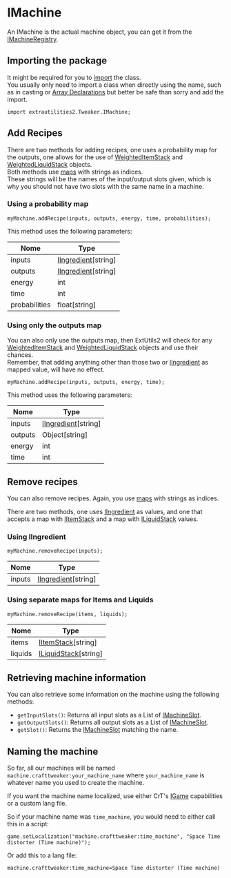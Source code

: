 # IMachine

An IMachine is the actual machine object, you can get it from the [IMachineRegistry](/Mods/ExtraUtilities2/CustomMachines/IMachineRegistry).

## Importing the package

It might be required for you to [import](/AdvancedFunctions/Import) the class.  
You usually only need to import a class when directly using the name, such as in casting or [Array Declarations](/AdvancedFunctions/Arrays_and_Loops) but better be safe than sorry and add the import.

```zenscript
import extrautilities2.Tweaker.IMachine;
```

## Add Recipes

There are two methods for adding recipes, one uses a probability map for the outputs, one allows for the use of [WeightedItemStack](/Vanilla/Items/WeightedItemStack) and [WeightedLiquidStack](/Vanilla/Liquids/WeightedLiquidStack) objects.  
Both methods use [maps](/AdvancedFunctions/Associative_Arrays) with strings as indices.  
These strings will be the names of the input/output slots given, which is why you should not have two slots with the same name in a machine.

### Using a probability map

```zenscript
myMachine.addRecipe(inputs, outputs, energy, time, probabilities);
```

This method uses the following parameters:

| Nome          | Type                                                         |
| ------------- | ------------------------------------------------------------ |
| inputs        | [IIngredient](/Vanilla/Variable_Types/IIngredient)[string\] |
| outputs       | [IIngredient](/Vanilla/Variable_Types/IIngredient)[string\] |
| energy        | int                                                          |
| time          | int                                                          |
| probabilities | float[string\]                                              |

### Using only the outputs map

You can also only use the outputs map, then ExtUtils2 will check for any [WeightedItemStack](/Vanilla/Items/WeightedItemStack) and [WeightedLiquidStack](/Vanilla/Liquids/WeightedLiquidStack) objects and use their chances.  
Remember, that adding anything other than those two or [IIngredient](/Vanilla/Variable_Types/IIngredient) as mapped value, will have no effect.

```zenscript
myMachine.addRecipe(inputs, outputs, energy, time);
```

This method uses the following parameters:

| Nome    | Type                                                         |
| ------- | ------------------------------------------------------------ |
| inputs  | [IIngredient](/Vanilla/Variable_Types/IIngredient)[string\] |
| outputs | Object[string\]                                             |
| energy  | int                                                          |
| time    | int                                                          |

## Remove recipes

You can also remove recipes. Again, you use [maps](/AdvancedFunctions/Associative_Arrays) with strings as indices.

There are two methods, one uses [IIngredient](/Vanilla/Variable_Types/IIngredient) as values, and one that accepts a map with [IItemStack](/Vanilla/Items/IItemStack) and a map with [ILiquidStack](/Vanilla/Liquids/ILiquidStack) values.

### Using IIngredient

```zenscript
myMachine.removeRecipe(inputs);
```

| Nome   | Type                                                         |
| ------ | ------------------------------------------------------------ |
| inputs | [IIngredient](/Vanilla/Variable_Types/IIngredient)[string\] |

### Using separate maps for Items and Liquids

```zenscript
myMachine.removeRecipe(items, liquids);
```

| Nome    | Type                                                    |
| ------- | ------------------------------------------------------- |
| items   | [IItemStack](/Vanilla/Items/IItemStack)[string\]       |
| liquids | [ILiquidStack](/Vanilla/Liquids/ILiquidStack)[string\] |

## Retrieving machine information

You can also retrieve some information on the machine using the following methods:

- `getInputSlots()`: Returns all input slots as a List of [IMachineSlot](/Mods/ExtraUtilities2/CustomMachines/IMachineSlot).
- `getOutputSlots()`: Returns all output slots as a List of [IMachineSlot](/Mods/ExtraUtilities2/CustomMachines/IMachineSlot).
- `getSlot()`: Returns the [IMachineSlot](/Mods/ExtraUtilities2/CustomMachines/IMachineSlot) matching the name.

## Naming the machine

So far, all our machines will be named `machine.crafttweaker:your_machine_name` where `your_machine_name` is whatever name you used to create the machine.

If you want the machine name localized, use either CrT's [IGame](/Vanilla/Game/IGame) capabilities or a custom lang file.

So if your machine name was `time_machine`, you would need to either call this in a script:

```zenscript
game.setLocalization("machine.crafttweaker:time_machine", "Space Time distorter (Time machine)");
```

Or add this to a lang file:

    machine.crafttweaker:time_machine=Space Time distorter (Time machine)